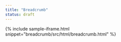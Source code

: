 ```yaml
---
title: "Breadcrumb"
status: draft
---
```


{% include sample-iframe.html snippet="breadcrumb/src/html/breadcrumb.html" %}